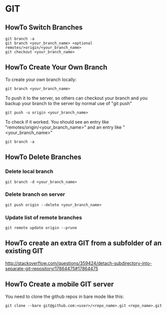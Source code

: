 # GIT

## HowTo Switch Branches
    git branch -a
    git branch <your_branch_name> <optional remotes/>origin/<your_branch_name>
    git checkout <your_branch_name>

## HowTo Create Your Own Branch

To create your own branch locally:

    git branch <your_branch_name>

To push it to the server, so others can checkout your branch and you backup your branch to the server by normal use of "git push"

    git push -u origin <your_branch_name>

To check if it worked. You should see an entry like "remotes/origin/<your_branch_name>" and an entry like "<your_branch_name>"

    git branch -a 

## HowTo Delete Branches

### Delete local branch

    git branch -d <your_branch_name>

### Delete branch on server

    git push origin --delete <your_branch_name>

### Update list of remote branches

    git remote update origin --prune

## HowTo create an extra GIT from a subfolder of an existing GIT

http://stackoverflow.com/questions/359424/detach-subdirectory-into-separate-git-repository/17864475#17864475

## HowTo Create a mobile GIT server

You need to clone the github repos in bare mode like this:

    git clone --bare git@github.com:<user>/<repo_name>.git <repo_name>.git
